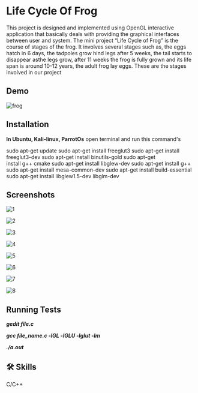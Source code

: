 
# Life Cycle Of Frog

This project is designed and implemented using OpenGL interactive application that basically deals with providing the graphical interfaces between user and system. 
The mini project “Life Cycle of Frog” is the course of stages of the frog. It involves several stages such as, the eggs hatch in 6 days, the tadpoles grow hind legs 
after 5 weeks, the tail starts to disappear asthe legs grow, after 11 weeks the frog is fully grown and its life span is around 10-12 years, 
the adult frog lay eggs. These are the stages involved in our project


## Demo

![frog](https://user-images.githubusercontent.com/107365081/211501433-ef38f3ae-3b4a-4224-a4a5-bf9e67fc5328.gif)

## Installation

**In Ubuntu, Kali-linux, ParrotOs** 
open terminal and run this command's

sudo apt-get update
sudo apt-get install freeglut3
sudo apt-get install freeglut3-dev
sudo apt-get install binutils-gold
sudo apt-get install g++ cmake
sudo apt-get install libglew-dev
sudo apt-get install g++
sudo apt-get install mesa-common-dev
sudo apt-get install build-essential
sudo apt-get install libglew1.5-dev libglm-dev

    
## Screenshots

![1](https://user-images.githubusercontent.com/107365081/211503898-d09ffc43-2b0f-4e9d-809c-86b9f482cf4d.png)


![2](https://user-images.githubusercontent.com/107365081/211503863-ffd03efb-5683-4e84-8e5f-b4e2d13a8b2b.png)


![3](https://user-images.githubusercontent.com/107365081/211503875-1c46be65-3c33-4083-bd77-f6ba81bf449c.png)


![4](https://user-images.githubusercontent.com/107365081/211503880-01050fc3-c044-47fb-b83e-2ab244b79ec5.png)


![5](https://user-images.githubusercontent.com/107365081/211503885-d7eccba3-2640-4922-851d-9f95c0be3e9d.png)


![6](https://user-images.githubusercontent.com/107365081/211503887-5831e747-917e-4a98-a1dd-aa0bfe92dbdd.png)


![7](https://user-images.githubusercontent.com/107365081/211503893-71676ad5-bd38-4af4-a628-33299650a8e7.png)


![8](https://user-images.githubusercontent.com/107365081/211503895-15c7e212-6fb0-483e-83d4-0883d979d31c.png)

## Running Tests

***gedit file.c***

***gcc file_name.c -lGL -lGLU -lglut -lm***

***./a.out***


## 🛠 Skills
C/C++

